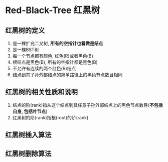 # Red-Black-Tree 红黑树
## 红黑树的定义
1. 是一棵扩充二叉树, **所有的空指针也看做是结点**
2. 是一棵BST树
3. 每一个节点都有颜色, 红色(R)或者黑色(B)
4. 根结点是黑色(B), 所有的空指针都是黑色(B)
5. 不允许有连续的两个红色(R)结点
6. 结点到其子孙外部结点的简单路径上的黑色节点数目相同

## 红黑树的相关性质和说明
1. 结点的阶(rank)指从这个结点到其任意子孙外部结点上的黑色节点数目(**不包括自身, 包括叶节点**)
2. 红黑树的阶(rank)指根(root)的阶(rank)

## 红黑树插入算法

## 红黑树删除算法
